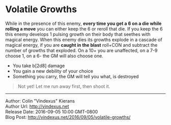 # Volatile Growths
While in the presence of this enemy, **every time you get a 6 on a die while rolling a move** you can either keep the 6 or reroll that die. If you keep the 6 this enemy develops 1 pulsing growth on their body that seethes with magical energy. When this enemy dies its growths explode in a cascade of magical energy, if you are **caught in the blast** roll+CON and subtract the number of growths that exploded. On a 10+ you are unaffected, on a 7-9 choose 1, on a 6- the GM will also choose one.

 - You take b[2d8] damage
 - You gain a new debility of your choice
 - Something you carry, the GM will tell you what, is destroyed

>Not yet! Let me run away first, then shoot it.

---
Author: Colin "Vindexus" Kierans  
Author Url: http://vindexus.net  
Release Date: 2016-09-05 10:00 GMT-0800  
Blog Post: http://vindexus.net/2016/09/05/volatile-growths/
